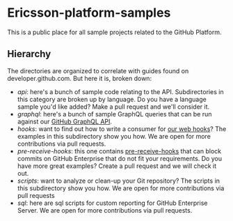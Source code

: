 Ericsson-platform-samples
================

This is a public place for all sample projects related to the GitHub Platform.

## Hierarchy

The directories are organized to correlate with guides found on developer.github.com.
But here it is, broken down:

* _api_: here's a bunch of sample code relating to the API. Subdirectories in this
category are broken up by language. Do you have a language sample you'd like added?
Make a pull request and we'll consider it.
* _graphql_: here's a bunch of sample GraphQL queries that can be run against our [GitHub GraphQL API](https://developer.github.com/v4/).
* _hooks_: want to find out how to write a consumer for [our web hooks](https://developer.github.com/webhooks/)? The examples in this subdirectory show you how. We are open for more contributions via pull requests.
* _pre-receive-hooks_: this one contains [pre-receive-hooks](https://help.github.com/enterprise/admin/guides/developer-workflow/about-pre-receive-hooks/) that can block commits on GitHub Enterprise that do not fit your requirements. Do you have more great examples? Create a pull request and we will check it out.
* _scripts_: want to analyze or clean-up your Git repository? The scripts in this subdirectory show you how. We are open for more contributions via pull requests
* _sql_: here are sql scripts for custom reporting for GitHub Enterprise Server. We are open for more contributions via pull requests.
